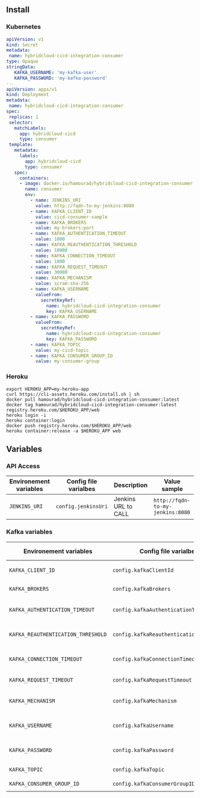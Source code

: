 ## Install

### Kubernetes
 ```yaml
apiVersion: v1
kind: Secret
metadata:
  name: hybridcloud-cicd-integration-consumer
type: Opaque
stringData:
    KAFKA_USERNAME: 'my-kafka-user'
    KAFKA_PASSWORD: 'my-kafka-password'
---
apiVersion: apps/v1
kind: Deployment
metadata:
  name: hybridcloud-cicd-integration-consumer
spec:
  replicas: 1
  selector:
    matchLabels:
      app: hybridcloud-cicd
      type: consumer
  template:
    metadata:
      labels:
        app: hybridcloud-cicd
        type: consumer
    spec:
      containers:
      - image: docker.io/hamourad/hybridcloud-cicd-integration-consumer:latest
        name: consumer
        env:
          - name: JENKINS_URI
            value: http://fqdn-to-my-jenkins:8080
          - name: KAFKA_CLIENT_ID
            value: cicd-consumer-sample
          - name: KAFKA_BROKERS
            value: my-brokers:port
          - name: KAFKA_AUTHENTICATION_TIMEOUT
            value: 1000
          - name: KAFKA_REAUTHENTICATION_THRESHOLD
            value: 10000
          - name: KAFKA_CONNECTION_TIMEOUT
            value: 1000
          - name: KAFKA_REQUEST_TIMEOUT          
            value: 30000
          - name: KAFKA_MECHANISM
            value: scram-sha-256
          - name: KAFKA_USERNAME
            valueFrom:
              secretKeyRef:
                name: hybridcloud-cicd-integration-consumer
                key: KAFKA_USERNAME
          - name: KAFKA_PASSWORD
            valueFrom:
              secretKeyRef:
                name: hybridcloud-cicd-integration-consumer
                key: KAFKA_PASSWORD
          - name: KAFKA_TOPIC
            value: my-cicd-topic
          - name: KAFKA_CONSUMER_GROUP_ID
            value: my-consumer-group
```
### Heroku
```console
export HEROKU_APP=my-heroku-app
curl https://cli-assets.heroku.com/install.sh | sh
docker pull hamourad/hybridcloud-cicd-integration-consumer:latest
docker tag hamourad/hybridcloud-cicd-integration-consumer:latest registry.heroku.com/$HEROKU_APP/web
heroku login -i
heroku container:login
docker push registry.heroku.com/$HEROKU_APP/web
heroku container:release -a $HEROKU_APP web
```
## Variables

### API Access
| Environement variables | Config file varialbes | Description | Value sample            |
---------------------- | ---------------------- | ----------- | ------------
| `JENKINS_URI` | `config.jenkinsUri` | Jenkins URL to CALL | `http://fqdn-to-my-jenkins:8080` |

### Kafka variables
| Environement variables | Config file varialbes | Description | Value sample            |
---------------------- | ---------------------- | ----------- | ------------
| `KAFKA_CLIENT_ID` | `config.kafkaClientId` | Kafka client ID | `cicd-consumer-sample` |
| `KAFKA_BROKERS` | `config.kafkaBrokers` | Kafka brokers URIs | `my-brokers:port` |
| `KAFKA_AUTHENTICATION_TIMEOUT` | `config.kafkaAuthenticationTimeout` | Kafka authentication timeout | `1000` |
| `KAFKA_REAUTHENTICATION_THRESHOLD` | `config.kafkaReauthenticationThreshold` | Kafka reuthntication threshold | `10000` |
| `KAFKA_CONNECTION_TIMEOUT` | `config.kafkaConnectionTimeout` | Kafka connection timout | `1000` |
| `KAFKA_REQUEST_TIMEOUT` | `config.kafkaRequestTimeout` | Kafka request timeout | `30000` |
| `KAFKA_MECHANISM` | `config.kafkaMechanism` | Kafka authentication mechanism | `scram-sha-256` or `scram-sha-512` |
| `KAFKA_USERNAME` | `config.kafkaUsername` | Kafka authentication username | `my-kafka-user` |
| `KAFKA_PASSWORD` | `config.kafkaPassword` | Kafka authentication password | `my-kafka-password` |
| `KAFKA_TOPIC` | `config.kafkaTopic` | Kafka topic | `my-cicd-topic` |
| `KAFKA_CONSUMER_GROUP_ID` | `config.kafkaConsumerGroupID` | Description ... | `my-consumer-group` |
